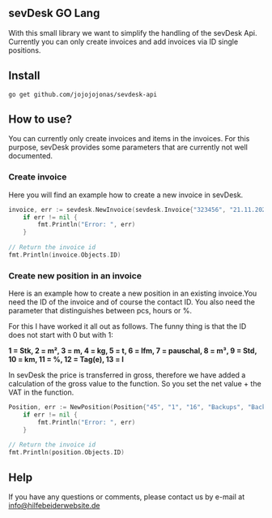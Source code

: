 ## sevDesk GO Lang
With this small library we want to simplify the handling of the sevDesk Api. Currently you can only create invoices and add invoices via ID single positions.

## Install

```console
go get github.com/jojojojonas/sevdesk-api
```

## How to use?
You can currently only create invoices and items in the invoices. For this purpose, sevDesk provides some parameters that are currently not well documented.

### Create invoice
Here you will find an example how to create a new invoice in sevDesk.

```go
invoice, err := sevdesk.NewInvoice(sevdesk.Invoice{"323456", "21.11.2020", "100", "RE", "234353", "token"})
	if err != nil {
		fmt.Println("Error: ", err)
	}
	
// Return the invoice id
fmt.Println(invoice.Objects.ID)
```

### Create new position in an invoice
Here is an example how to create a new position in an existing invoice.You need the ID of the invoice and of course the contact ID. You also need the parameter that distinguishes between pcs, hours or %.

For this I have worked it all out as follows. The funny thing is that the ID does not start with 0 but with 1:

**1 = Stk, 2 = m², 3 = m, 4 = kg, 5 = t, 6 = lfm, 7 = pauschal, 8 = m³, 9 = Std, 10 = km, 11 = %, 12 = Tag(e), 13 = l**

In sevDesk the price is transferred in gross, therefore we have added a calculation of the gross value to the function. So you set the net value + the VAT in the function.

```go
Position, err := NewPosition(Position{"45", "1", "16", "Backups", "Backups of all Websites", "9", "invoiceID", "token"})
	if err != nil {
		fmt.Println("Error: ", err)
	}

// Return the invoice id
fmt.Println(position.Objects.ID)
```

## Help
If you have any questions or comments, please contact us by e-mail at [info@hilfebeiderwebsite.de](mailto:info@hilfebeiderwebsite.de)